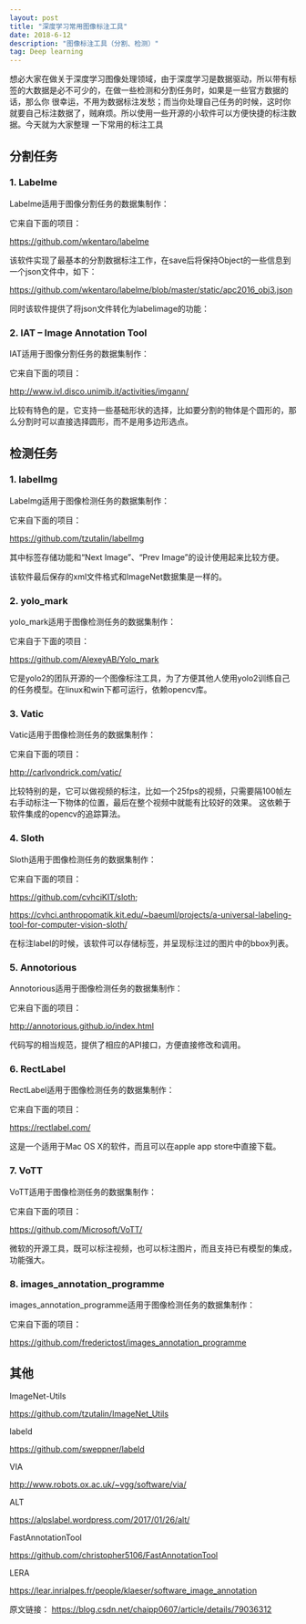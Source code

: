 ```yaml
---
layout: post
title: "深度学习常用图像标注工具"
date: 2018-6-12 
description: "图像标注工具（分割、检测）"
tag: Deep learning 
---   
```


想必大家在做关于深度学习图像处理领域，由于深度学习是数据驱动，所以带有标签的大数据是必不可少的，在做一些检测和分割任务时，如果是一些官方数据的话，那么你
很幸运，不用为数据标注发愁；而当你处理自己任务的时候，这时你就要自己标注数据了，贼麻烦。所以使用一些开源的小软件可以方便快捷的标注数据。今天就为大家整理
一下常用的标注工具

## 分割任务

### 1. Labelme

Labelme适用于图像分割任务的数据集制作： 

它来自下面的项目：

https://github.com/wkentaro/labelme 

该软件实现了最基本的分割数据标注工作，在save后将保持Object的一些信息到一个json文件中，如下： 

https://github.com/wkentaro/labelme/blob/master/static/apc2016_obj3.json 

同时该软件提供了将json文件转化为labelimage的功能： 

### 2. IAT – Image Annotation Tool

IAT适用于图像分割任务的数据集制作： 

它来自下面的项目：

http://www.ivl.disco.unimib.it/activities/imgann/ 

比较有特色的是，它支持一些基础形状的选择，比如要分割的物体是个圆形的，那么分割时可以直接选择圆形，而不是用多边形选点。

## 检测任务

### 1. labelImg

Labelmg适用于图像检测任务的数据集制作： 

它来自下面的项目：

https://github.com/tzutalin/labelImg 

其中标签存储功能和“Next Image”、“Prev Image”的设计使用起来比较方便。 

该软件最后保存的xml文件格式和ImageNet数据集是一样的。

### 2. yolo_mark

yolo_mark适用于图像检测任务的数据集制作：

它来自于下面的项目：

https://github.com/AlexeyAB/Yolo_mark

它是yolo2的团队开源的一个图像标注工具，为了方便其他人使用yolo2训练自己的任务模型。在linux和win下都可运行，依赖opencv库。

### 3. Vatic

Vatic适用于图像检测任务的数据集制作： 

它来自下面的项目：

http://carlvondrick.com/vatic/

比较特别的是，它可以做视频的标注，比如一个25fps的视频，只需要隔100帧左右手动标注一下物体的位置，最后在整个视频中就能有比较好的效果。
这依赖于软件集成的opencv的追踪算法。

### 4. Sloth

Sloth适用于图像检测任务的数据集制作： 

它来自下面的项目：
 
https://github.com/cvhciKIT/sloth;

https://cvhci.anthropomatik.kit.edu/~baeuml/projects/a-universal-labeling-tool-for-computer-vision-sloth/ 

在标注label的时候，该软件可以存储标签，并呈现标注过的图片中的bbox列表。

### 5. Annotorious

Annotorious适用于图像检测任务的数据集制作：

它来自下面的项目：

http://annotorious.github.io/index.html 

代码写的相当规范，提供了相应的API接口，方便直接修改和调用。

### 6. RectLabel

RectLabel适用于图像检测任务的数据集制作：

它来自下面的项目：

https://rectlabel.com/ 

这是一个适用于Mac OS X的软件，而且可以在apple app store中直接下载。

### 7. VoTT

VoTT适用于图像检测任务的数据集制作： 

它来自下面的项目：

https://github.com/Microsoft/VoTT/ 

微软的开源工具，既可以标注视频，也可以标注图片，而且支持已有模型的集成，功能强大。

### 8. images_annotation_programme

images_annotation_programme适用于图像检测任务的数据集制作： 

它来自下面的项目： 

https://github.com/frederictost/images_annotation_programme

## 其他

ImageNet-Utils

https://github.com/tzutalin/ImageNet_Utils

labeld

https://github.com/sweppner/labeld

VIA

http://www.robots.ox.ac.uk/~vgg/software/via/

ALT

https://alpslabel.wordpress.com/2017/01/26/alt/

FastAnnotationTool

https://github.com/christopher5106/FastAnnotationTool

LERA

https://lear.inrialpes.fr/people/klaeser/software_image_annotation

原文链接：
https://blog.csdn.net/chaipp0607/article/details/79036312





